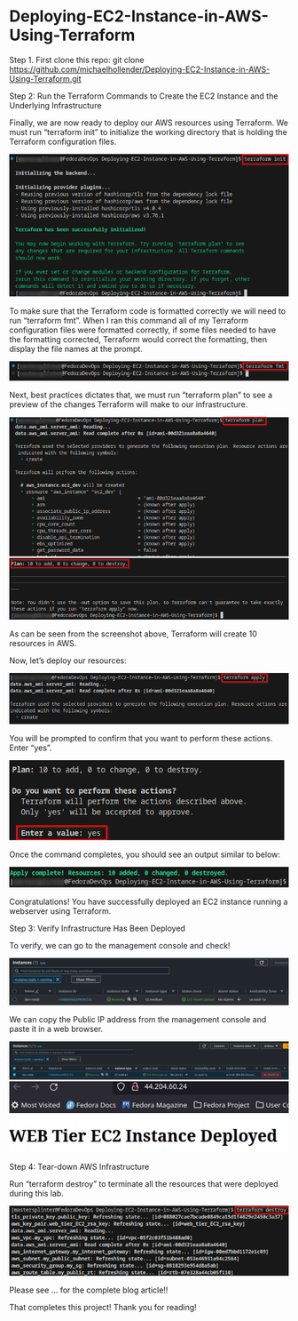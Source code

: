 # Deploying-EC2-Instance-in-AWS-Using-Terraform

Step 1. First clone this repo:
   git clone https://github.com/michaelhollender/Deploying-EC2-Instance-in-AWS-Using-Terraform.git

Step 2: Run the Terraform Commands to Create the EC2 Instance and the Underlying Infrastructure

Finally, we are now ready to deploy our AWS resources using Terraform. We must run “terraform init” to initialize the working directory that is holding the Terraform configuration files.

![Screenshot](https://github.com/michaelhollender/Deploying-EC2-Instance-in-AWS-Using-Terraform/blob/main/images/2.%20Running%20the%20terraform%20init%20command.png)

To make sure that the Terraform code is formatted correctly we will need to run “terraform fmt”. When I ran this command all of my Terraform configuration files were formatted correctly, if some files needed to have the formatting corrected, Terraform would correct the formatting, then display the file names at the prompt.

![Screenshot](https://github.com/michaelhollender/Deploying-EC2-Instance-in-AWS-Using-Terraform/blob/main/images/3.%20Running%20the%20terraform%20fmt%20command.png)

Next, best practices dictates that, we must run “terraform plan” to see a preview of the changes Terraform will make to our infrastructure.

![Screenshot](https://github.com/michaelhollender/Deploying-EC2-Instance-in-AWS-Using-Terraform/blob/main/images/4.%20Running%20the%20terraform%20plan%20command-1.png)
![Screenshot](https://github.com/michaelhollender/Deploying-EC2-Instance-in-AWS-Using-Terraform/blob/main/images/5.%20Running%20the%20terraform%20plan%20command-2.png)

As can be seen from the screenshot above, Terraform will create 10 resources in AWS.

Now, let’s deploy our resources:

![Screenshot](https://github.com/michaelhollender/Deploying-EC2-Instance-in-AWS-Using-Terraform/blob/main/images/6.%20Running%20the%20terraform%20apply%20command.png)

You will be prompted to confirm that you want to perform these actions.
Enter “yes”.

![Screenshot](https://github.com/michaelhollender/Deploying-EC2-Instance-in-AWS-Using-Terraform/blob/main/images/7.%20Enter%20Yes.png)

Once the command completes, you should see an output similar to below:

![Screenshot](https://github.com/michaelhollender/Deploying-EC2-Instance-in-AWS-Using-Terraform/blob/main/images/8.%20Output%20of%20Running%20the%20terraform%20apply%20Command.png)

Congratulations! You have successfully deployed an EC2 instance running a webserver using Terraform. 

Step 3: Verify Infrastructure Has Been Deployed

To verify, we can go to the management console and check!

![Screenshot](https://github.com/michaelhollender/Deploying-EC2-Instance-in-AWS-Using-Terraform/blob/main/images/9.%20AWS%20Mangement%20Console-1.png)

We can copy the Public IP address from the management console and paste it in a web browser.

![Screenshot](https://github.com/michaelhollender/Deploying-EC2-Instance-in-AWS-Using-Terraform/blob/main/images/10.%20AWS%20Mangement%20Console-2.png)
![Screenshot](https://github.com/michaelhollender/Deploying-EC2-Instance-in-AWS-Using-Terraform/blob/main/images/11.%20Test%20Website.png)

Step 4: Tear-down AWS Infrastructure

Run “terraform destroy” to terminate all the resources that were deployed during this lab.

![Screenshot](https://github.com/michaelhollender/Deploying-EC2-Instance-in-AWS-Using-Terraform/blob/main/images/12.%20Running%20the%20terraform%20destroy%20command.png)

Please see ... for the complete blog article!!

That completes this project! Thank you for reading!
